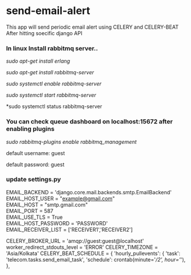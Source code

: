 # send-email-alert
This app will send periodic email alert using CELERY and CELERY-BEAT After hitting soecific django API 

### In linux Install rabbitmq server..

*sudo apt-get install erlang*      

*sudo apt-get install rabbitmq-server*

*sudo systemctl enable rabbitmq-server*  

*sudo systemctl start rabbitmq-server*

*sudo systemctl status rabbitmq-server

### You can check queue dashboard on localhost:15672 after enabling plugins

*sudo rabbitmq-plugins enable rabbitmq_management*

default username: guest

default password: guest

### update settings.py

EMAIL_BACKEND = 'django.core.mail.backends.smtp.EmailBackend'<br />
EMAIL_HOST_USER = "example@gmail.com" <!-- put your email here. --> <br />
EMAIL_HOST = "smtp.gmail.com"<br />
EMAIL_PORT = 587<br />
EMAIL_USE_TLS = True<br />
EMAIL_HOST_PASSWORD = 'PASSWORD' <!-- put your email password here.)--><br />
EMAIL_RECEIVER_LIST = ['RECEIVER1','RECEIVER2']<br />


CELERY_BROKER_URL = 'amqp://guest:guest@localhost'
worker_redirect_stdouts_level = 'ERROR'
CELERY_TIMEZONE = 'Asia/Kolkata'
CELERY_BEAT_SCHEDULE = {
                'hourly_pullevents': {
                             'task': 'telecom.tasks.send_email_task',
                                      'schedule': crontab(minute='*/2', hour='*'),    <!-- This will send email after every 2 min.-->
                                      },

